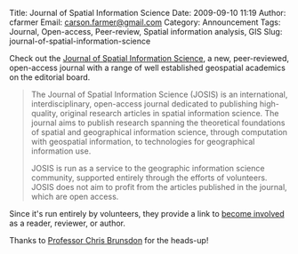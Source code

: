 Title: Journal of Spatial Information Science
Date: 2009-09-10 11:19
Author: cfarmer
Email: carson.farmer@gmail.com
Category: Announcement
Tags: Journal, Open-access, Peer-review, Spatial information analysis, GIS
Slug: journal-of-spatial-information-science

Check out the [Journal of Spatial Information Science][], a new,
peer-reviewed, open-access journal with a range of well established
geospatial academics on the editorial board.
<!--more-->

> The Journal of Spatial Information Science (JOSIS) is an
> international, interdisciplinary, open-access journal dedicated to
> publishing high-quality, original research articles in spatial
> information science. The journal aims to publish research spanning the
> theoretical foundations of spatial and geographical information
> science, through computation with geospatial information, to
> technologies for geographical information use.
>
> JOSIS is run as a service to the geographic information science
> community, supported entirely through the efforts of volunteers. JOSIS
> does not aim to profit from the articles published in the journal,
> which are open access.

Since it's run entirely by volunteers, they provide a link to [become
involved][] as a reader, reviewer, or author.

Thanks to [Professor Chris Brunsdon][] for the heads-up!

[Journal of Spatial Information Science]: http://josis.org/index.php/josis/index
[become involved]: http://josis.org/index.php/josis/user/register
[Professor Chris Brunsdon]: http://www.le.ac.uk/geography/staff/academic_brunsdon.html
